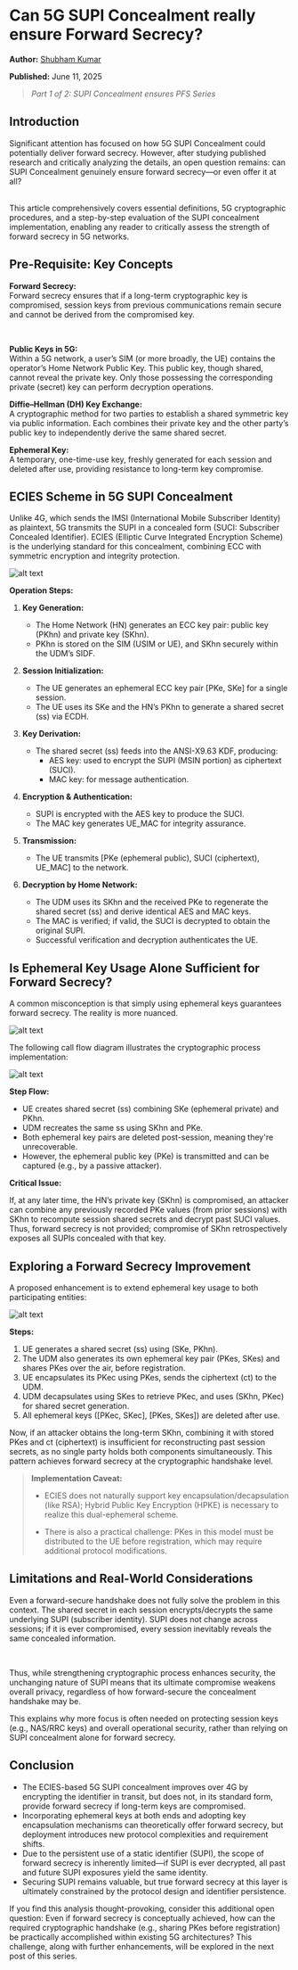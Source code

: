 # Can 5G SUPI Concealment really ensure Forward Secrecy?

**Author:** [Shubham Kumar](https://www.linkedin.com/in/chmodshubham/)

**Published:** June 11, 2025

> _Part 1 of 2: SUPI Concealment ensures PFS Series_

## Introduction

Significant attention has focused on how 5G SUPI Concealment could potentially deliver forward secrecy. However, after studying published research and critically analyzing the details, an open question remains: can SUPI Concealment genuinely ensure forward secrecy—or even offer it at all? <br><br>

This article comprehensively covers essential definitions, 5G cryptographic procedures, and a step-by-step evaluation of the SUPI concealment implementation, enabling any reader to critically assess the strength of forward secrecy in 5G networks.

## Pre-Requisite: Key Concepts

**Forward Secrecy:**  
Forward secrecy ensures that if a long-term cryptographic key is compromised, session keys from previous communications remain secure and cannot be derived from the compromised key.

<br>

**Public Keys in 5G:**  
Within a 5G network, a user’s SIM (or more broadly, the UE) contains the operator’s Home Network Public Key. This public key, though shared, cannot reveal the private key. Only those possessing the corresponding private (secret) key can perform decryption operations.

**Diffie–Hellman (DH) Key Exchange:**  
A cryptographic method for two parties to establish a shared symmetric key via public information. Each combines their private key and the other party’s public key to independently derive the same shared secret.

**Ephemeral Key:**  
A temporary, one-time-use key, freshly generated for each session and deleted after use, providing resistance to long-term key compromise.

## ECIES Scheme in 5G SUPI Concealment

Unlike 4G, which sends the IMSI (International Mobile Subscriber Identity) as plaintext, 5G transmits the SUPI in a concealed form (SUCI: Subscriber Concealed Identifier). ECIES (Elliptic Curve Integrated Encryption Scheme) is the underlying standard for this concealment, combining ECC with symmetric encryption and integrity protection.

![alt text](./images/supi-concealment-pfs/ecies-scheme.webp)

**Operation Steps:**

1. **Key Generation:**

   - The Home Network (HN) generates an ECC key pair: public key (PKhn) and private key (SKhn).
   - PKhn is stored on the SIM (USIM or UE), and SKhn securely within the UDM’s SIDF.

2. **Session Initialization:**

   - The UE generates an ephemeral ECC key pair [PKe, SKe] for a single session.
   - The UE uses its SKe and the HN’s PKhn to generate a shared secret (ss) via ECDH.

3. **Key Derivation:**

   - The shared secret (ss) feeds into the ANSI-X9.63 KDF, producing:
     - AES key: used to encrypt the SUPI (MSIN portion) as ciphertext (SUCI).
     - MAC key: for message authentication.

4. **Encryption & Authentication:**

   - SUPI is encrypted with the AES key to produce the SUCI.
   - The MAC key generates UE_MAC for integrity assurance.

5. **Transmission:**

   - The UE transmits [PKe (ephemeral public), SUCI (ciphertext), UE_MAC] to the network.

6. **Decryption by Home Network:**
   - The UDM uses its SKhn and the received PKe to regenerate the shared secret (ss) and derive identical AES and MAC keys.
   - The MAC is verified; if valid, the SUCI is decrypted to obtain the original SUPI.
   - Successful verification and decryption authenticates the UE.

## Is Ephemeral Key Usage Alone Sufficient for Forward Secrecy?

A common misconception is that simply using ephemeral keys guarantees forward secrecy. The reality is more nuanced.

![alt text](./images/supi-concealment-pfs/shared-secrets.webp)

The following call flow diagram illustrates the cryptographic process implementation:

![alt text](./images/supi-concealment-pfs/call-flow.webp)

**Step Flow:**

- UE creates shared secret (ss) combining SKe (ephemeral private) and PKhn.
- UDM recreates the same ss using SKhn and PKe.
- Both ephemeral key pairs are deleted post-session, meaning they're unrecoverable.
- However, the ephemeral public key (PKe) is transmitted and can be captured (e.g., by a passive attacker).

**Critical Issue:**

If, at any later time, the HN’s private key (SKhn) is compromised, an attacker can combine any previously recorded PKe values (from prior sessions) with SKhn to recompute session shared secrets and decrypt past SUCI values. Thus, forward secrecy is not provided; compromise of SKhn retrospectively exposes all SUPIs concealed with that key.

## Exploring a Forward Secrecy Improvement

A proposed enhancement is to extend ephemeral key usage to both participating entities:

![alt text](./images/supi-concealment-pfs/end.webp)

**Steps:**

1. UE generates a shared secret (ss) using (SKe, PKhn).
2. The UDM also generates its own ephemeral key pair (PKes, SKes) and shares PKes over the air, before registration.
3. UE encapsulates its PKec using PKes, sends the ciphertext (ct) to the UDM.
4. UDM decapsulates using SKes to retrieve PKec, and uses (SKhn, PKec) for shared secret generation.
5. All ephemeral keys ([PKec, SKec], [PKes, SKes]) are deleted after use.

Now, if an attacker obtains the long-term SKhn, combining it with stored PKes and ct (ciphertext) is insufficient for reconstructing past session secrets, as no single party holds both components simultaneously. This pattern achieves forward secrecy at the cryptographic handshake level.

> **Implementation Caveat:**
>
> - ECIES does not naturally support key encapsulation/decapsulation (like RSA); Hybrid Public Key Encryption (HPKE) is necessary to realize this dual-ephemeral scheme.
>
> - There is also a practical challenge: PKes in this model must be distributed to the UE before registration, which may require additional protocol modifications.

## Limitations and Real-World Considerations

Even a forward-secure handshake does not fully solve the problem in this context. The shared secret in each session encrypts/decrypts the same underlying SUPI (subscriber identity). SUPI does not change across sessions; if it is ever compromised, every session inevitably reveals the same concealed information.

<br>

Thus, while strengthening cryptographic process enhances security, the unchanging nature of SUPI means that its ultimate compromise weakens overall privacy, regardless of how forward-secure the concealment handshake may be.

This explains why more focus is often needed on protecting session keys (e.g., NAS/RRC keys) and overall operational security, rather than relying on SUPI concealment alone for forward secrecy.

## Conclusion

- The ECIES-based 5G SUPI concealment improves over 4G by encrypting the identifier in transit, but does not, in its standard form, provide forward secrecy if long-term keys are compromised.
- Incorporating ephemeral keys at both ends and adopting key encapsulation mechanisms can theoretically offer forward secrecy, but deployment introduces new protocol complexities and requirement shifts.
- Due to the persistent use of a static identifier (SUPI), the scope of forward secrecy is inherently limited—if SUPI is ever decrypted, all past and future SUPI exposures yield the same identity.
- Securing SUPI remains valuable, but true forward secrecy at this layer is ultimately constrained by the protocol design and identifier persistence.

If you find this analysis thought-provoking, consider this additional open question: Even if forward secrecy is conceptually achieved, how can the required cryptographic handshake (e.g., sharing PKes before registration) be practically accomplished within existing 5G architectures? This challenge, along with further enhancements, will be explored in the next post of this series.
